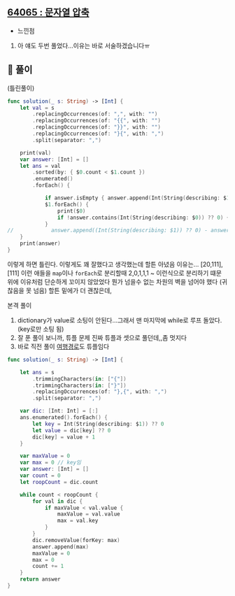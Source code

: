 ## [64065 : 문자열 압축](https://programmers.co.kr/learn/courses/30/lessons/64065)

- 느낀점

1. 아 얘도 두번 풀었다...이유는 바로 서술하겠습니다ㅠ

## 📌 풀이

(틀린풀이)

```swift
func solution(_ s: String) -> [Int] {
    let val = s
        .replacingOccurrences(of: ",", with: "")
        .replacingOccurrences(of: "{{", with: "")
        .replacingOccurrences(of: "}}", with: "")
        .replacingOccurrences(of: "}{", with: ",")
        .split(separator: ",")

    print(val)
    var answer: [Int] = []
    let ans = val
        .sorted(by: { $0.count < $1.count })
        .enumerated()
        .forEach() {

            if answer.isEmpty { answer.append(Int(String(describing: $1)) ?? 0) ; return }
            $1.forEach() {
                print($0)
                if !answer.contains(Int(String(describing: $0)) ?? 0) { answer.append(Int(String(describing: $0)) ?? 0) }
            }
//            answer.append((Int(String(describing: $1)) ?? 0) - answer[$0 - 1] )
    }
    print(answer)
}
```

이렇게 하면 틀린다. 이렇게도 꽤 잘했다고 생각했는데 할튼 아녔음
이유는... [20,111],[111] 이런 애들을 `map`이나 `forEach`로 분리할때 2,0,1,1,1 ~ 이런식으로 분리하기 떄문
위에 이유처럼 단순하게 꼬이지 않았었다 뭔가 넘을수 없는 차원의 벽을 넘어야 했다 (귀찮음을 못 넘음)
할튼 밑에가 더 괜찮은데,

본격 풀이

1. dictionary가 value로 소팅이 안된다...그래서 맨 마지막에 while로 루프 돌았다. (key로만 소팅 됨)
2. 잘 푼 풀이 보니까, 튜플 문제 진짜 튜플과 셋으로 풀던데,,좀 멋지다
3. 바로 직전 풀이 [여행경로](../Links/43164.md)도 튜플임다

```swift
func solution(_ s: String) -> [Int] {

    let ans = s
        .trimmingCharacters(in: ["{"])
        .trimmingCharacters(in: ["}"])
        .replacingOccurrences(of: "},{", with: ",")
        .split(separator: ",")

    var dic: [Int: Int] = [:]
    ans.enumerated().forEach() {
        let key = Int(String(describing: $1)) ?? 0
        let value = dic[key] ?? 0
        dic[key] = value + 1
    }

    var maxValue = 0
    var max = 0 // key임
    var answer: [Int] = []
    var count = 0
    let roopCount = dic.count

    while count < roopCount {
        for val in dic {
            if maxValue < val.value {
                maxValue = val.value
                max = val.key
            }
        }
        dic.removeValue(forKey: max)
        answer.append(max)
        maxValue = 0
        max = 0
        count += 1
    }
    return answer
}
```
